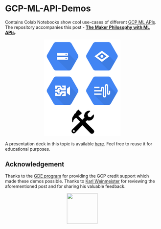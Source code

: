 # GCP-ML-API-Demos
Contains Colab Notebooks show cool use-cases of different [GCP ML APIs](https://cloud.google.com/products/ai). The repository accompanies this post - [**The Maker Philosophy with ML APIs**](https://sayak.dev/mlapis-maker/).

<div align="center"><img src="images/making_with_cloud_apis.png" width="250"></img></div>

A presentation deck in this topic is available [here](https://bit.ly/maker-api). Feel free to reuse it for educational purposes. 

## Acknowledgement
Thanks to the [GDE program](https://developers.google.com/programs/experts/) for providing the GCP credit support which made these demos possible. Thanks to [Karl Weinmeister](https://twitter.com/kweinmeister?lang=en) for reviewing the aforementioned post and for sharing his valuable feedback.

<div align="center"><img src="https://i.ibb.co/ZXtwJjV/Webp-net-resizeimage.png" width="100" height="100"></img></div>
